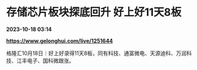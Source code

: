 # 存储芯片板块探底回升 好上好11天8板

**2023-10-18 03:14**

**https://www.gelonghui.com/live/1251644**

格隆汇10月18日｜好上好录得11天8板，同有科技、通富微电、天源迪科、万润科技、江丰电子、国科微跟涨。
